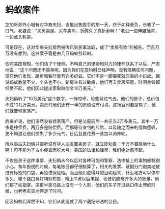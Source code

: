 # 蚂蚁案件

芝加哥郊外小城有对华裔夫妇，吉屋出售脱手的那一天，终于如释重负，长嘘了一口气。老婆说：“买房卖屋、买车卖车，折腾久了真折寿啊！”老公一边伸腰捶背，一边点头称是。 

可是现在，这对华裔夫妇居然被传讯到民事法庭，成了“卖房有欺”的被告。而且万万没有想到，这桩案子竟是由几只蚂蚁引起的。 

依照美国规矩，他们请了个律师。不料自己的律师和对方的律师联系了以后，严肃地说：“这个问题还不简单呢，因为你们在签约时已经声明，没有隐瞒任何问题，现在他们发现，厨房和客厅里有许多蚂蚁。它们不是一脚碾死就完事的小蚂蚁。据说蚂蚁数量不少，个头也不小。新房主有过敏病，他们再去卖房买房，时间金钱都经受不起，他们因此提出索取赔偿金10万美元。” 

夫妇俩听了“10万美元”这个数字，一阵惊呼，险些背过气去。他们的房子，总价值不过10几万美元，卖房时他们还有一半的房债没有付清。这场官司若是输了，他们就要倾家荡产。 

后来听说，他们虽然没有倾家荡产，但是法庭前后一共花去3万多美元，其中一万多是律师费，两万多是赔偿费。而那等待宣判的煎熬，以及随之而来的懊悔感叹，更不知道让他们损失了多少元气，日后且要花费一番加以调养呢。 

所以事后夫妇俩只要听说有华人朋友要卖房子，就立即劝告：千万不要隐瞒什么啊！可不能为了占小便宜而吃大亏。美国的法律和律师，我们绝对惹不起。 

不仅是房子这件事情，夫妇俩从今以后对各种可能和警察、法律扯上的事物都特别小心。每年报税的时候，每笔账目都仔细核算了，相关的发票、证据分门别类地放进有标签的口袋，再锁进保险柜。而且他们变得耳聪目明起来，什么地方可以停车多久，哪个路口黄灯特别短暂，晚上11点以后电视、收音机能够开多大的音量，他们都了如指掌。深更半夜马路上没有一个人影，他们的车子开过路口停止牌的时候，也老老实实地停足了时间。 

区区蚂蚁们浑然不知，它们从此造就了两个遵纪守法的公民。
 